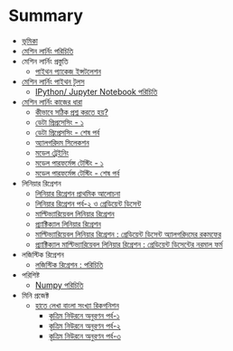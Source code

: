 # Summary

* [ভূমিকা](README.md)
* [মেশিন লার্নিং পরিচিতি](ml_intro.md)
* মেশিন লার্নিং প্রস্তুতি
    * [পাইথন প্যাকেজ ইন্সটলেশন](package_installation.md)
* [মেশিন লার্নিং পাইথন টুলস](module_intro/python_tools.md)
   *  [IPython/ Jupyter Notebook পরিচিতি](module_intro/ipython_notebook.md)
* [মেশিন লার্নিং কাজের ধারা](workflow/workflow.md)
   * [কীভাবে সঠিক প্রশ্ন করতে হয়?](askquestion/askingRightQuestion.md)
   * [ডেটা প্রিপ্রসেসিং - ১](working_with_data/data_processing.md)
   * [ডেটা প্রিপ্রেসসিং - শেষ পর্ব](working_with_data/data_processing_part_2.md)
   * [অ্যালগরিদম সিলেকশন](algorithm_selection/algo_select.md)
   * [মডেল ট্রেইনিং](model_training/model_training.md)
   * [মডেল পারফর্মেন্স টেস্টিং - ১](model_performance/performance.md)
   * [মডেল পারফর্মেন্স টেস্টিং - শেষ পর্ব](model_performance/performance_final.md)
* লিনিয়ার রিগ্রেশন
   * [লিনিয়ার রিগ্রেশন প্রাথমিক আলোচনা](linear_regression/linear_regression_intro.md)
   * [লিনিয়ার রিগ্রেশন পর্ব-২ ও গ্রেডিয়েন্ট ডিসেন্ট](linear_regression/linear_regression_2.md)
   * [মাল্টিভ্যারিয়েবল লিনিয়ার রিগ্রেশন](linear_regression/multivar_linear_regression.md)
   * [প্র্যাক্টিক্যাল লিনিয়ার রিগ্রেশন](linear_regression/code_linear_regression.md)
   * [মাল্টিভ্যারিয়েবল লিনিয়ার রিগ্রেশন : গ্রেডিয়েন্ট ডিসেন্ট অ্যালগরিদমের রকমফের](linear_regression/practical_multivariable_linreg_gradient.md)
   * [প্র্যাক্টিক্যাল মাল্টিভ্যারিয়েবল লিনিয়ার রিগ্রেশন : গ্রেডিয়েন্ট ডিসেন্টের নরমাল ফর্ম](linear_regression/graddesc_linreg_normal.md)
* লজিস্টিক রিগ্রেশন
   * [লজিস্টিক রিগ্রেশন : পরিচিতি](logistic_regression/logistic_regression_intuition.md)
* পরিশিষ্ট
   * [Numpy পরিচিতি](supplements/numpy_primer.md)
* মিনি প্রজেক্ট
   * [হাতে লেখা বাংলা সংখ্যা রিকগনিশন](mini-project/bangla-handwritten-digit-ocr/README.md)
      * [কৃত্রিম নিউরনে অনুরণন পর্ব-১](mini-project/bangla-handwritten-digit-ocr/neuron_resonance_part1.md)
      * [কৃত্রিম নিউরনে অনুরণন পর্ব-২](mini-project/bangla-handwritten-digit-ocr/neuron_resonance_part2.md)
      * [কৃত্রিম নিউরনে অনুরণন পর্ব-৩](mini-project/bangla-handwritten-digit-ocr/neuron_resonance_part3.md)
